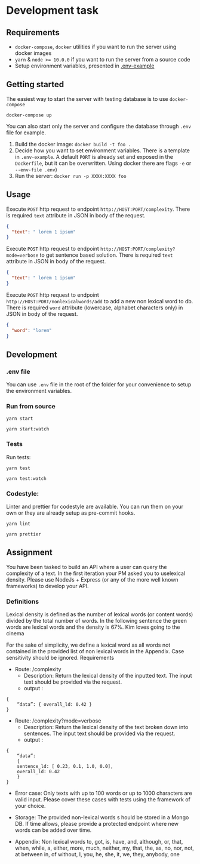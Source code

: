 # Development task

## Requirements

- `docker-compose`, `docker` utilities if you want to run the server using docker images
- `yarn` & `node >= 10.0.0` if you want to run the server from a source code
- Setup environment variables, presented in [.env-example](.env-example)

## Getting started

The easiest way to start the server with testing database is to use `docker-compose`

```
docker-compose up
```

You can also start only the server and configure the database through `.env` file for example.

1. Build the docker image: `docker build -t foo .`
2. Decide how you want to set environment variables. There is a template in `.env-example`. A default `PORT` is already set and exposed in the `Dockerfile`, but it can be overwritten. Using docker there are flags `-e` or `--env-file .env`)
3. Run the server: `docker run -p XXXX:XXXX foo`

## Usage

Execute `POST` http request to endpoint `http://HOST:PORT/complexity`. There is required `text` attribute in JSON in body of the request.

```json
{
  "text": " lorem 1 ipsum"
}
```

Execute `POST` http request to endpoint `http://HOST:PORT/complexity?mode=verbose` to get sentence based solution. There is required `text` attribute in JSON in body of the request.

```json
{
  "text": " lorem 1 ipsum"
}
```

Execute `POST` http request to endpoint `http://HOST:PORT/nonlexicalwords/add` to add a new non lexical word to db. There is required `word` attribute (lowercase, alphabet characters only) in JSON in body of the request.

```json
{
  "word": "lorem"
}
```

## Development

### .env file

You can use `.env` file in the root of the folder for your convenience to setup the environment variables.

### Run from source

```
yarn start
```

```
yarn start:watch
```

### Tests

Run tests:

```
yarn test
```

```
yarn test:watch
```

### Codestyle:

Linter and prettier for codestyle are available. You can run them on your own or they are already setup as pre-commit hooks.

```
yarn lint
```

```
yarn prettier
```

## Assignment

You have been tasked to build an API where a user can query the complexity of a text. In the first iteration your PM asked you to use ​lexical density​. Please use NodeJs + Express (or any of the more well known frameworks) to develop your API.

### Definitions

Lexical density​ is defined as the number of ​lexical words​​ (or content words) divided by the total number of words. In the following sentence the green words are lexical words and the density is 67%.
Kim loves going ​to the ​cinema

For the sake of simplicity, we define a ​lexical word​​ as all words not contained in the
provided list of non lexical words in the Appendix. Case sensitivity should be ignored.
Requirements

- Route: ​​/complexity
  - Description: Return the lexical density of the inputted text. The input text should be
    provided via the request.
  - output :

```
{
    “data”: { overall_ld: 0.42 }
}
```

- Route: ​​/complexity?mode=verbose
  - Description:
    Return the lexical density of the text broken down into sentences. The input
    text should be provided via the request.
  - output :

```
{
    “data”:
    {
    sentence_ld: [ 0.23, 0.1, 1.0, 0.0],
    overall_ld: 0.42
    }
}
```

- Error case:​​ Only texts with up to 100 words or up to 1000 characters are valid input. Please cover these cases with tests using the framework of your choice.
- Storage:​​ The provided ​non-lexical words s​​ hould be stored in a Mongo DB. If time allows, please provide a protected endpoint where new words can be added over time.

- Appendix: Non lexical words
  to, got, is, have, and, although, or, that, when, while, a, either, more, much, neither, my, that, the, as, no, nor, not, at between in, of without, I, you, he, she, it, we, they, anybody, one
